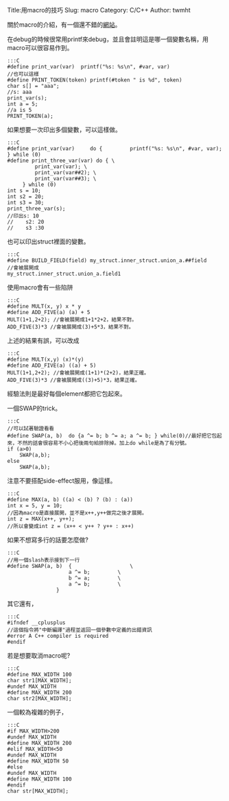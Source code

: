 Title:用macro的技巧
Slug: macro
Category: C/C++
Author: twmht

關於macro的介紹，有一個還不錯的[網站](http://www.cprogramming.com/tutorial/cpreprocessor.html)。

在debug的時候很常用printf來debug，並且會註明這是哪一個變數名稱，用macro可以很容易作到。

    :::C
    #define print_var(var)  printf("%s: %s\n", #var, var)
    //也可以這樣
    #define PRINT_TOKEN(token) printf(#token " is %d", token)
    char s[] = "aaa";
    //s: aaa
    print_var(s);
    int a = 5;
    //a is 5
    PRINT_TOKEN(a);

如果想要一次印出多個變數，可以這樣做。

    :::C
    #define print_var(var)     do {         printf("%s: %s\n", #var, var);     } while (0)
    #define print_three_var(var) do { \
             print_var(var); \
             print_var(var##2); \
             print_var(var##3); \
         } while (0)
    int s = 10;
    int s2 = 20;
    int s3 = 30;
    print_three_var(s);
    //印出s: 10
    //    s2: 20
    //    s3 :30

也可以印出struct裡面的變數。

    :::C
    #define BUILD_FIELD(field) my_struct.inner_struct.union_a.##field
    //會被展開成
    my_struct.inner_struct.union_a.field1

使用macro會有一些陷阱

    :::C
    #define MULT(x, y) x * y
    #define ADD_FIVE(a) (a) + 5
    MULT(1+1,2+2); //會被展開成1+1*2+2，結果不對。
    ADD_FIVE(3)*3 //會被展開成(3)+5*3，結果不對。

上述的結果有誤，可以改成

    :::C
    #define MULT(x,y) (x)*(y)
    #define ADD_FIVE(a) ((a) + 5)
    MULT(1+1,2+2); //會被展開成(1+1)*(2+2)，結果正確。
    ADD_FIVE(3)*3 //會被展開成((3)+5)*3，結果正確。

經驗法則是最好每個element都把它包起來。

一個SWAP的trick。

    :::C
    //可以試著驗證看看
    #define SWAP(a, b)  do {a ^= b; b ^= a; a ^= b; } while(0)//最好把它包起來，不然的話會很容易不小心把後兩句給排除掉。加上do while是為了有分號。
    if (a>0)
        SWAP(a,b);
    else
        SWAP(a,b);

注意不要搭配side-effect服用，像這樣。

    :::C
    #define MAX(a, b) ((a) < (b) ? (b) : (a))
    int x = 5, y = 10;
    //因為macro是直接展開，並不是x++,y++做完之後才展開。
    int z = MAX(x++, y++);
    //所以會變成int z = (x++ < y++ ? y++ : x++)

如果不想寫多行的話要怎麼做?

    :::C
    //用一個slash表示接到下一行
    #define SWAP(a, b)  {                   \
                        a ^= b;         \
                        b ^= a;         \ 
                        a ^= b;         \
                    } 

其它還有，

    :::C
    #ifndef __cplusplus
    //這個指令將"中斷編譯"過程並返回一個參數中定義的出錯資訊
    #error A C++ compiler is required
    #endif

若是想要取消macro呢?

    :::C
    #define MAX_WIDTH 100
    char str1[MAX_WIDTH];
    #undef MAX_WIDTH
    #define MAX_WIDTH 200
    char str2[MAX_WIDTH];

一個較為複雜的例子，

    :::C
    #if MAX_WIDTH>200
    #undef MAX_WIDTH
    #define MAX_WIDTH 200
    #elif MAX_WIDTH<50
    #undef MAX_WIDTH
    #define MAX_WIDTH 50
    #else
    #undef MAX_WIDTH
    #define MAX_WIDTH 100
    #endif
    char str[MAX_WIDTH];
